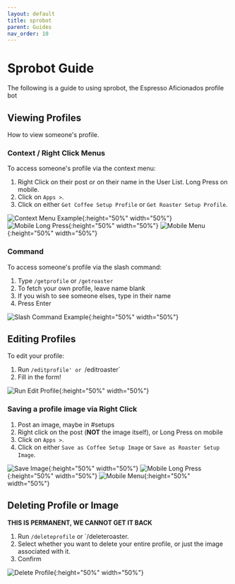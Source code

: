 ```yaml
---
layout: default
title: sprobot
parent: Guides
nav_order: 10
---
```


# Sprobot Guide

The following is a guide to using sprobot, the Espresso Aficionados profile bot

## Viewing Profiles

How to view someone's profile.

### Context / Right Click Menus

To access someone's profile via the context menu:
1. Right Click on their post or on their name in the User List. Long Press on mobile. 
2. Click on `Apps >`.
3. Click on either `Get Coffee Setup Profile` or `Get Roaster Setup Profile`.

![Context Menu Example](/images/sprobotguide/contextmenuget.png){:height="50%" width="50%"}
![Mobile Long Press](/images/sprobotguide/long_press.png){:height="50%" width="50%"}
![Mobile Menu](/images/sprobotguide/mobile_menu.png){:height="50%" width="50%"}


### Command

To access someone's profile via the slash command:
1. Type `/getprofile` or `/getroaster`
2. To fetch your own profile, leave name blank
3. If you wish to see someone elses, type in their name
4. Press Enter

![Slash Command Example](/images/sprobotguide/getprofilecli.png){:height="50%" width="50%"}


## Editing Profiles

To edit your profile:

1. Run `/editprofile' or `/editroaster`
2. Fill in the form!

![Run Edit Profile](/images/sprobotguide/runeditprofile.png){:height="50%" width="50%"}


### Saving a profile image via Right Click
1. Post an image, maybe in #setups
2. Right click on the post (**NOT** the image itself), or Long Press on mobile
3. Click on `Apps >`.
3. Click on either `Save as Coffee Setup Image` or `Save as Roaster Setup Image`. 

![Save Image](/images/sprobotguide/saveimage.png){:height="50%" width="50%"}
![Mobile Long Press](/images/sprobotguide/long_press.png){:height="50%" width="50%"}
![Mobile Menu](/images/sprobotguide/mobile_menu.png){:height="50%" width="50%"}

## Deleting Profile or Image

**THIS IS PERMANENT, WE CANNOT GET IT BACK**

1. Run `/deleteprofile` or `/deleteroaster. 
2. Select whether you want to delete your entire profile, or just the image associated with it. 
3. Confirm

![Delete Profile](/images/sprobotguide/delete_profile.png){:height="50%" width="50%"}

